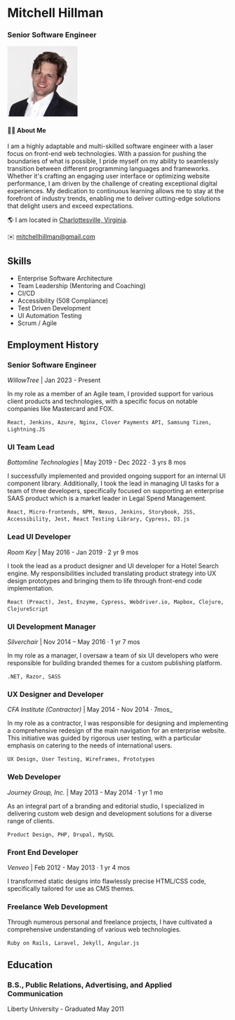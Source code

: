 # Mitchell Hillman

### Senior Software Engineer

<img src="portrait.jpg" alt="portrait" style="width:160px; "/>

#### 🧙‍♂️ About Me 
I am a highly adaptable and multi-skilled software engineer with a laser focus on front-end web technologies. With a passion for pushing the boundaries of what is possible, I pride myself on my ability to seamlessly transition between different programming languages and frameworks. Whether it's crafting an engaging user interface or optimizing website performance, I am driven by the challenge of creating exceptional digital experiences. My dedication to continuous learning allows me to stay at the forefront of industry trends, enabling me to deliver cutting-edge solutions that delight users and exceed expectations. 

🌎 I am located in [Charlottesville, Virginia](https://en.wikipedia.org/wiki/Charlottesville,_Virginia).

✉️ [mitchellhillman@gmail.com](mitchellhillman@gmail.com)

## Skills

- Enterprise Software Architecture
- Team Leadership (Mentoring and Coaching)
- CI/CD
- Accessibility (508 Compliance)
- Test Driven Development
- UI Automation Testing
- Scrum / Agile


## Employment History


### Senior Software Engineer
_WillowTree_ | Jan 2023 - Present

In my role as a member of an Agile team, I provided support for various client products and technologies, with a specific focus on notable companies like Mastercard and FOX.

    React, Jenkins, Azure, Nginx, Clover Payments API, Samsung Tizen, Lightning.JS

### UI Team Lead
_Bottomline Technologies_ | May 2019 - Dec 2022 · 3 yrs 8 mos

I successfully implemented and provided ongoing support for an internal UI component library. Additionally, I took the lead in managing UI tasks for a team of three developers, specifically focused on supporting an enterprise SAAS product which is a market leader in Legal Spend Management.

    React, Micro-frontends, NPM, Nexus, Jenkins, Storybook, JSS, 
    Accessibility, Jest, React Testing Library, Cypress, D3.js

### Lead UI Developer
_Room Key_ | May 2016 - Jan 2019 · 2 yr 9 mos


I took the lead as a product designer and UI developer for a Hotel Search engine. My responsibilities included translating product strategy into UX design prototypes and bringing them to life through front-end code implementation.
    
    React (Preact), Jest, Enzyme, Cypress, Webdriver.io, Mapbox, Clojure, ClojureScript

### UI Development Manager
_Silverchair_ | Nov 2014 – May 2016 · 1 yr 7 mos

In my role as a manager, I oversaw a team of six UI developers who were responsible for building branded themes for a custom publishing platform.
    
    .NET, Razor, SASS

### UX Designer and Developer
_CFA Institute (Contractor)_ | May 2014 - Nov 2014 · 7mos_

In my role as a contractor, I was responsible for designing and implementing a comprehensive redesign of the main navigation for an enterprise website. This initiative was guided by rigorous user testing, with a particular emphasis on catering to the needs of international users.

    UX Design, User Testing, Wireframes, Prototypes

### Web Developer
_Journey Group, Inc._ | May 2013 - May 2014 · 1 yr 1 mo

As an integral part of a branding and editorial studio, I specialized in delivering custom web design and development solutions for a diverse range of clients.

    Product Design, PHP, Drupal, MySQL

### Front End Developer
_Venveo_ | Feb 2012 - May 2013 · 1 yr 4 mos
  
I transformed static designs into flawlessly precise HTML/CSS code, specifically tailored for use as CMS themes.

### Freelance Web Development

Through numerous personal and freelance projects, I have cultivated a comprehensive understanding of various web technologies.

    Ruby on Rails, Laravel, Jekyll, Angular.js

## Education
### B.S., Public Relations, Advertising, and Applied Communication
Liberty University - Graduated May 2011
